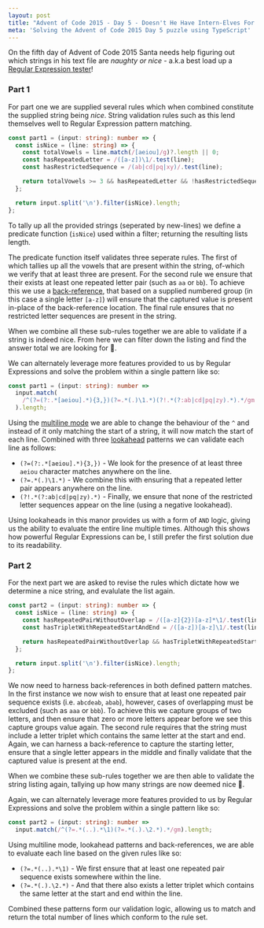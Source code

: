 ```yaml
---
layout: post
title: "Advent of Code 2015 - Day 5 - Doesn't He Have Intern-Elves For This?"
meta: 'Solving the Advent of Code 2015 Day 5 puzzle using TypeScript'
---
```


On the fifth day of Advent of Code 2015 Santa needs help figuring out which strings in his text file are _naughty or nice_ - a.k.a best load up a [Regular Expression tester](https://regex101.com/)!

<!--more-->

### Part 1

For part one we are supplied several rules which when combined constitute the supplied string being _nice_.
String validation rules such as this lend themselves well to Regular Expression pattern matching.

```typescript
const part1 = (input: string): number => {
  const isNice = (line: string) => {
    const totalVowels = line.match(/[aeiou]/g)?.length || 0;
    const hasRepeatedLetter = /([a-z])\1/.test(line);
    const hasRestrictedSequence = /(ab|cd|pq|xy)/.test(line);

    return totalVowels >= 3 && hasRepeatedLetter && !hasRestrictedSequence;
  };

  return input.split('\n').filter(isNice).length;
};
```

To tally up all the provided strings (seperated by new-lines) we define a predicate function (`isNice`) used within a filter; returning the resulting lists length.

The predicate function itself validates three seperate rules.
The first of which tallies up all the vowels that are present within the string, of-which we verify that at least three are present.
For the second rule we ensure that their exists at least one repeated letter pair (such as `aa` or `bb`).
To achieve this we use a [back-reference](https://javascript.info/regexp-backreferences), that based on a supplied numbered group (in this case a single letter `[a-z]`) will ensure that the captured value is present in-place of the back-reference location.
The final rule ensures that no restricted letter sequences are present in the string.

When we combine all these sub-rules together we are able to validate if a string is indeed nice.
From here we can filter down the listing and find the answer total we are looking for 🌟.

We can alternately leverage more features provided to us by Regular Expressions and solve the problem within a single pattern like so:

```typescript
const part1 = (input: string): number =>
  input.match(
    /^(?=(?:.*[aeiou].*){3,})(?=.*(.)\1.*)(?!.*(?:ab|cd|pq|zy).*).*/gm
  ).length;
```

Using the [multiline mode](https://javascript.info/regexp-multiline-mode) we are able to change the behaviour of the `^` and instead of it only matching the start of a string, it will now match the start of each line.
Combined with three [lookahead](https://javascript.info/regexp-lookahead-lookbehind) patterns we can validate each line as follows:

- `(?=(?:.*[aeiou].*){3,})` - We look for the presence of at least three `aeiou` character matches anywhere on the line.
- `(?=.*(.)\1.*)` - We combine this with ensuring that a repeated letter pair appears anywhere on the line.
- `(?!.*(?:ab|cd|pq|zy).*)` - Finally, we ensure that none of the restricted letter sequences appear on the line (using a negative lookahead).

Using lookaheads in this manor provides us with a form of `AND` logic, giving us the ability to evaluate the entire line multiple times.
Although this shows how powerful Regular Expressions can be, I still prefer the first solution due to its readability.

### Part 2

For the next part we are asked to revise the rules which dictate how we determine a nice string, and evalulate the list again.

```typescript
const part2 = (input: string): number => {
  const isNice = (line: string) => {
    const hasRepeatedPairWithoutOverlap = /([a-z]{2})[a-z]*\1/.test(line);
    const hasTripletWithRepeatedStartAndEnd = /([a-z])[a-z]\1/.test(line);

    return hasRepeatedPairWithoutOverlap && hasTripletWithRepeatedStartAndEnd;
  };

  return input.split('\n').filter(isNice).length;
};
```

We now need to harness back-references in both defined pattern matches.
In the first instance we now wish to ensure that at least one repeated pair sequence exists (i.e. `abcdeab`, `abab`), however, cases of overlapping must be excluded (such as `aaa` or `bbb`).
To achieve this we capture groups of two letters, and then ensure that zero or more letters appear before we see this capture groups value again.
The second rule requires that the string must include a letter triplet which contains the same letter at the start and end.
Again, we can harness a back-reference to capture the starting letter, ensure that a single letter appears in the middle and finally validate that the captured value is present at the end.

When we combine these sub-rules together we are then able to validate the string listing again, tallying up how many strings are now deemed nice 🌟.

Again, we can alternately leverage more features provided to us by Regular Expressions and solve the problem within a single pattern like so:

```typescript
const part2 = (input: string): number =>
  input.match(/^(?=.*(..).*\1)(?=.*(.).\2.*).*/gm).length;
```

Using multiline mode, lookahead patterns and back-references, we are able to evaluate each line based on the given rules like so:

- `(?=.*(..).*\1)` - We first ensure that at least one repeated pair sequence exists somewhere within the line.
- `(?=.*(.).\2.*)` - And that there also exists a letter triplet which contains the same letter at the start and end within the line.

Combined these patterns form our validation logic, allowing us to match and return the total number of lines which conform to the rule set.
